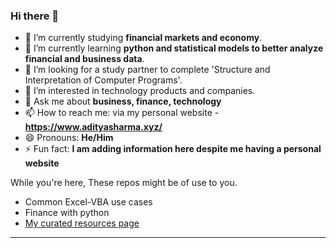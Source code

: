 ### Hi there 👋

- 🔭 I’m currently studying **financial markets and economy**.
- 🌱 I’m currently learning **python and statistical models to better analyze financial and business data**.
- 👯 I’m looking for a study partner to complete 'Structure and Interpretation of Computer Programs'.
- 🤔 I’m interested in technology products and companies.
- 💬 Ask me about **business, finance, technology**
- 📫 How to reach me: via my personal website - **https://www.adityasharma.xyz/**
- 😄 Pronouns: **He/Him**
- ⚡ Fun fact: **I am adding information here despite me having a personal website**

While you're here, 
These repos might be of use to you.

- Common Excel-VBA use cases
- Finance with python
- [My curated resources page](https://www.adityasharma.xyz/pages/rsrc)

---
